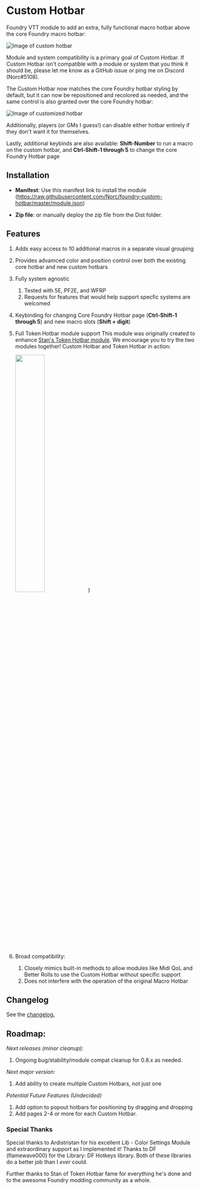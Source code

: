 # Custom Hotbar
Foundry VTT module to add an extra, fully functional macro hotbar above the core Foundry macro hotbar:

![Image of custom hotbar](https://i.imgur.com/L9QwR9u.png)

Module and system compatibility is a primary goal of Custom Hotbar. If Custom Hotbar isn't compatible with a module or system that you think it should be, please let me know as a GitHub issue or ping me on Discord (Norc#5108).

The Custom Hotbar now matches the core Foundry hotbar styling by default, but it can now be repositioned and recolored as needed, and the same control is also granted over the core Foundry hotbar:

![Image of customized hotbar](https://imgur.com/EKSjoYf.png)

Additionally, players (or GMs I guess!) can disable either hotbar entirely if they don't want it for themselves.

Lastly, additional keybinds are also available: **Shift-Number** to run a macro on the custom hotbar, and **Ctrl-Shift-1 through 5** to change the core Foundry Hotbar page

## Installation
* **Manifest**: Use this manifest link to install the module (https://raw.githubusercontent.com/Norc/foundry-custom-hotbar/master/module.json)

* **Zip file**: or manually deploy the zip file from the Dist folder.
  
## Features
1. Adds easy access to 10 additional macros in a separate visual grouping
1. Provides advamced color and position control over both the existing core hotbar and new custom hotbars 
1. Fully system agnostic
   1. Tested with 5E, PF2E, and WFRP
   1. Requests for features that would help support specfic systems are welcomed
1. Keybinding for changing Core Foundry Hotbar page (**Ctrl-Shift-1 through 5**) and new macro slots (**Shift + digit**)
1. Full Token Hotbar module support
   This module was originally created to enhance [Stan's Token Hotbar module](https://github.com/janssen-io/foundry-token-hotbar). We encourage you to try the two modules together! Custom Hotbar and Token Hotbar in action:
   
   <img src="https://github.com/janssen-io/foundry-token-hotbar/blob/master/img/thb-custom-hotbar.gif" width="40%" height = "40%">)
1. Broad compatibility:
   1. Closely mimics built-in methods to allow modules like Midi QoL and Better Rolls to use the Custom Hotbar without specific support
   1. Does not interfere with the operation of the original Macro Hotbar

## Changelog
See the [changelog.](https://github.com/Norc/foundry-custom-hotbar/blob/dev/CHANGELOG.md)

## Roadmap:
_Next releases (minor cleanup):_
1. Ongoing bug/stability/module compat cleanup for 0.8.x as needed.

_Next major version:_
1. Add ability to create multiple Custom Hotbars, not just one

_Potential Future Features (Undecided)_
1. Add option to popout hotbars for positioning by dragging and dropping
1. Add pages 2-4 or more for each Custom Hotbar.

### Special Thanks
Special thanks to Ardistristan for his excellent Lib - Color Settings Module and extraordinary support as I implemented it! Thanks to DF (flamewave000) for the Library: DF Hotkeys library. Both of these libraries do a better job than I *ever* could.

Further thanks to Stan of Token Hotbar fame for everything he's done and to the awesome Foundry modding community as a whole.

